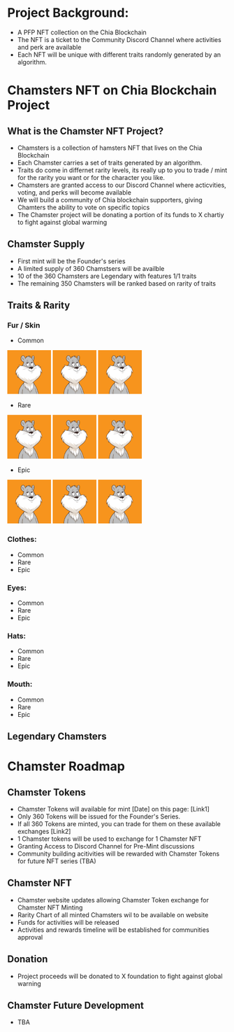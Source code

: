 # **Project Background:** 
- A PFP NFT collection on the Chia Blockchain 
- The NFT is a ticket to the Community Discord Channel where activities and perk are available
- Each NFT will be unique with different traits randomly generated by an algorithm.

# **Chamsters NFT on Chia Blockchain Project**
## **What is the Chamster NFT Project?**
- Chamsters is a collection of hamsters NFT that lives on the Chia Blockchain
- Each Chamster carries a set of traits generated by an algorithm. 
- Traits do come in differnet rarity levels, its really up to you to trade / mint for the rarity you want or for the character  you like.
- Chamsters are granted access to our Discord Channel where acticvities, voting, and perks will become available 
- We will build a community of Chia blockchain supporters, giving Chamters the ability to vote on specific topics   
- The Chamster project will be donating a portion of its funds to X chartiy to fight against global warming

## **Chamster Supply** 
- First mint will be the Founder's series
- A limited supply of 360 Chamstsers will be availble 
- 10 of the 360 Chamsters are Legendary with features 1/1 traits
- The remaining 350 Chamsters will be ranked based on rarity of traits      

## **Traits & Rarity**
### Fur / Skin
- Common

<img src="Assets/Base_1.png" alt="Base" style="height: 100px; width:100px;"/>
<img src="Assets/Base_1.png" alt="Base" style="height: 100px; width:100px;"/>
<img src="Assets/Base_1.png" alt="Base" style="height: 100px; width:100px;"/>

- Rare

<img src="Assets/Base_1.png" alt="Base" style="height: 100px; width:100px;"/>
<img src="Assets/Base_1.png" alt="Base" style="height: 100px; width:100px;"/>
<img src="Assets/Base_1.png" alt="Base" style="height: 100px; width:100px;"/>

- Epic

<img src="Assets/Base_1.png" alt="Base" style="height: 100px; width:100px;"/>
<img src="Assets/Base_1.png" alt="Base" style="height: 100px; width:100px;"/>
<img src="Assets/Base_1.png" alt="Base" style="height: 100px; width:100px;"/>

### Clothes:
- Common
- Rare
- Epic
### Eyes:
- Common
- Rare
- Epic
### Hats:
- Common
- Rare
- Epic
### Mouth:
- Common
- Rare
- Epic

## **Legendary Chamsters**




# **Chamster Roadmap**

## **Chamster Tokens**
- Chamster Tokens will available for mint [Date] on this page: [Link1]
- Only 360 Tokens will be issued for the Founder's Series.
- If all 360 Tokens are minted, you can trade for them on these available exchanges [Link2]  
- 1 Chamster tokens will be used to exchange for 1 Chamster NFT 
- Granting Access to Discord Channel for Pre-Mint discussions
- Community building acitivities will be rewarded with Chamster Tokens for future NFT series (TBA)  
## **Chamster NFT**
- Chamster website updates allowing Chamster Token exchange for Chamster NFT Minting   
- Rarity Chart of all minted Chamsters wil to be available on website 
- Funds for activities will be released
- Activities and rewards timeline will be established for communities approval  
## **Donation**
- Project proceeds will be donated to X foundation to fight against global warning     

## **Chamster Future Development**
- TBA

